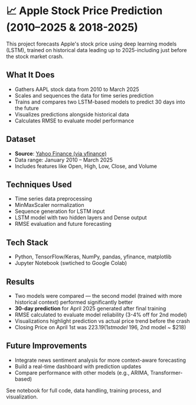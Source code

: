 # 📈 Apple Stock Price Prediction (2010–2025 & 2018-2025)

This project forecasts Apple's stock price using deep learning models (LSTM), trained on historical data leading up to 2025-including just before the stock market crash.

## What It Does
- Gathers AAPL stock data from 2010 to March 2025
- Scales and sequences the data for time series prediction
- Trains and compares two LSTM-based models to predict 30 days into the future
- Visualizes predictions alongside historical data
- Calculates RMSE to evaluate model performance

## Dataset
- **Source**: [Yahoo Finance (via yfinance)](https://pypi.org/project/yfinance/)
- Data range: January 2010 – March 2025
- Includes features like Open, High, Low, Close, and Volume

## Techniques Used
- Time series data preprocessing
- MinMaxScaler normalization
- Sequence generation for LSTM input
- LSTM model with two hidden layers and Dense output
- RMSE evaluation and future forecasting

## Tech Stack
- Python, TensorFlow/Keras, NumPy, pandas, yfinance, matplotlib
- Jupyter Notebook (swtiched to Google Colab)

## Results
- Two models were compared — the second model (trained with more historical context) performed significantly better
- **30-day prediction** for April 2025 generated after final training
- RMSE calculated to evaluate model reliability (3-4% off for 2nd model)
- Visualizations highlight prediction vs actual price trend before the crash
- Closing Price on April 1st was $223.19 (1st model ~$196, 2nd model ~ $218)

## Future Improvements
- Integrate news sentiment analysis for more context-aware forecasting
- Build a real-time dashboard with prediction updates
- Compare performance with other models (e.g., ARIMA, Transformer-based)

See notebook for full code, data handling, training process, and visualization.

